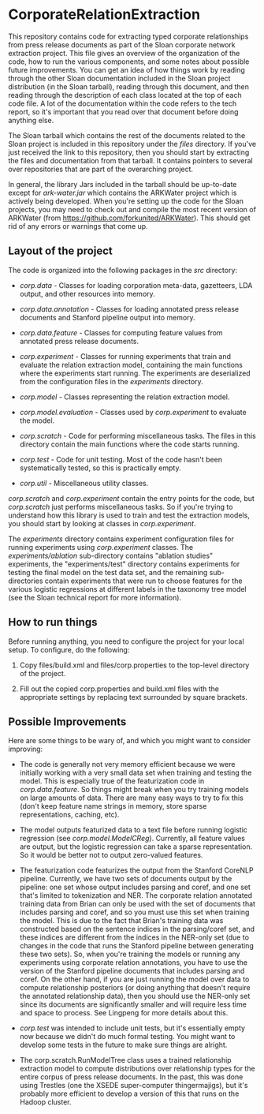 # CorporateRelationExtraction #

This repository contains code for extracting typed corporate relationships 
from press release documents as part of the Sloan corporate network extraction
project.  This file gives an overview of the organization of the
code, how to run the various components, and some notes about possible 
future improvements.  You can get an idea of how things work by reading 
through the other Sloan documentation included in the Sloan project 
distribution (in the Sloan tarball), reading through
this document, and then reading through the description of each class
located at the top of each code file.  A lot of the documentation within
the code refers to the tech report, so it's important that you read over
that document before doing anything else.

The Sloan tarball which contains the rest of the documents related to the
Sloan project is included in this repository under the *files* directory.
If you've just received the link to this repository, then you should start
by extracting the files and documentation from that tarball.  It contains
pointers to several over repositories that are part of the overarching project.

In general, the library Jars included in the tarball should be up-to-date except
for *ark-water.jar* which contains the ARKWater project which is actively
being developed.  When you're setting up the code for the Sloan projects, you
may need to check out and compile the most recent version of ARKWater (from 
https://github.com/forkunited/ARKWater).  This should get rid of any errors
or warnings that come up.

## Layout of the project ##

The code is organized into the following packages in the *src* directory:

*	*corp.data* - Classes for loading corporation meta-data, gazetteers,
LDA output, and other resources into memory. 

*	*corp.data.annotation* - Classes for loading annotated press release
documents and Stanford pipeline output into memory.

*	*corp.data.feature* - Classes for computing feature values from annotated 
press release documents.

*	*corp.experiment* - Classes for running experiments that train and 
evaluate the relation extraction model, containing the main functions where the
experiments start running.  The experiments are deserialized from
the configuration files in the *experiments* directory.  

*	*corp.model* - Classes representing the relation extraction model. 

*	*corp.model.evaluation* - Classes used by *corp.experiment* to evaluate
the model.

*	*corp.scratch* - Code for performing miscellaneous tasks.  The files in
this directory contain the main functions where the code starts running.

*	*corp.test* - Code for unit testing.  Most of the code hasn't been  
systematically tested, so this is practically empty.

*	*corp.util* - Miscellaneous utility classes.

*corp.scratch* and *corp.experiment* contain the entry points for the code,
but *corp.scratch* just performs miscellaneous tasks.  So if you're trying
to understand how this library is used to train and test the extraction
models, you should start by looking at classes in *corp.experiment*.

The *experiments* directory contains experiment configuration files for 
running experiments using *corp.experiment* classes.  The 
*experiments/ablation* sub-directory contains "ablation studies" 
experiments, the "experiments/test" directory contains experiments 
for testing the final model on the test data set, and the remaining 
sub-directories contain experiments that were run to choose features
for the various logistic regressions at different labels in the 
taxonomy tree model (see the Sloan technical report for more information).

## How to run things ##

Before running anything, you need to configure the project for your local 
setup.  To configure, do the following:

1.  Copy files/build.xml and files/corp.properties to the top-level directory
of the project. 

2.  Fill out the copied corp.properties and build.xml files with the 
appropriate settings by replacing text surrounded by square brackets.

## Possible Improvements ##

Here are some things to be wary of, and which you might want to consider 
improving:

* The code is generally not very memory efficient because we were initially 
working with a very small data set when training and testing the model.  This 
is especially true of the featurization code in *corp.data.feature*. So things 
might break when you try training models on large amounts of data.  There
are many easy ways to try to fix this (don't keep feature name strings in memory,
store sparse representations, caching, etc).

* The model outputs featurized data to a text file before running logistic 
regression (see *corp.model.ModelCReg*).  Currently, all feature values are
output, but the logistic regression can take a sparse representation.  So it
would be better not to output zero-valued features. 

* The featurization code featurizes the output from the Stanford CoreNLP 
pipeline.  Currently, we have two sets of documents output by the pipeline:
one set whose output includes parsing and coref, and one set that's limited to 
tokenization and NER.  The corporate relation annotated training data from
Brian can only be used with the set of documents that includes parsing 
and coref, and so you must use this set when training the model.  This is
due to the fact that Brian's training data was constructed based on the
sentence indices in the parsing/coref set, and these indices are different
from the indices in the NER-only set (due to changes in the code that
runs the Stanford pipeline between generating these two sets).  So, when 
you're training the models or running any experiments using corporate 
relation annotations, you have to use the version of the Stanford pipeline 
documents that includes parsing and coref.  On the other hand, if you are
just running the model over data to compute relationship posteriors (or
doing anything that doesn't require the annotated relationship data), then
you should use the NER-only set since its documents are significantly 
smaller and will require less time and space to process.  See Lingpeng
for more details about this.

* *corp.test* was intended to include unit tests, but it's essentially empty
now because we didn't do much formal testing.  You might want to develop
some tests in the future to make sure things are alright.

* The corp.scratch.RunModelTree class uses a trained relationship extraction
model to compute distributions over relationship types for the entire 
corpus of press release documents.  In the past, this was done using
Trestles (one the XSEDE super-computer thingermajigs), but it's probably more 
efficient to develop a version of this that runs on the Hadoop cluster. 
